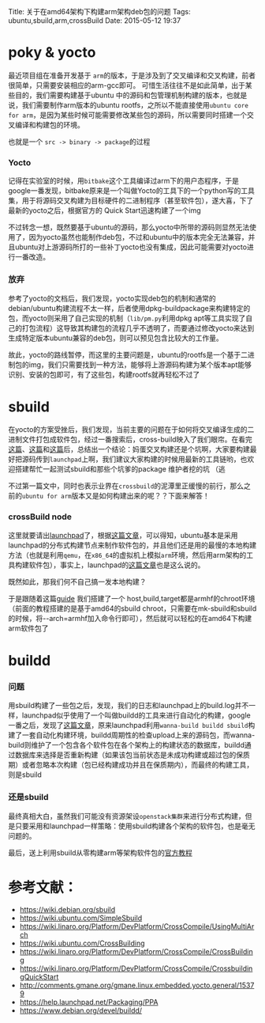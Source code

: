 Title: 关于在amd64架构下构建arm架构deb包的问题
Tags: ubuntu,sbuild,arm,crossBuild
Date: 2015-05-12 19:37

# poky & yocto
最近项目组在准备开发基于 `arm`的版本，于是涉及到了交叉编译和交叉构建，前者很简单，只需要安装相应的arm-gcc即可。
可惜生活往往不是如此简单，出于某些目的，我们需要构建基于ubuntu 中的源码和包管理机制构建的版本，也就是说，我们需要制作arm版本的ubuntu rootfs，之所以不能直接使用`ubuntu core for arm`，是因为某些时候可能需要修改某些包的源码，所以需要同时搭建一个交叉编译和构建包的环境。

也就是一个 `src -> binary -> package`的过程

### Yocto
记得在实验室的时候，用`bitbake`这个工具编译过arm下的用户态程序，于是google一番发现，bitbake原来是一个叫做Yocto的工具下的一个python写的工具集，用于将源码交叉构建为目标硬件的二进制程序（甚至软件包），遂大喜，下了最新的yocto之后，根据官方的 Quick Start迅速构建了一个img

不过转念一想，既然要基于ubuntu的源码，那么yocto中所带的源码则显然无法使用了，因为yocto虽然也能制作deb包，不过和ubuntu中的版本完全无法兼容，并且ubuntu对上游源码所打的一些补丁yocto也没有集成，因此可能需要对yocto进行一番改造。

### 放弃
参考了yocto的文档后，我们发现，yocto实现deb包的机制和通常的debian/ubuntu构建流程不太一样，后者使用dpkg-buildpackage来构建特定的包，而yocto则采用了自己实现的机制（`lib/pm.py`利用dpkg apt等工具实现了自己的打包流程）这导致其构建包的流程几乎不透明了，而要通过修改yocto来达到生成特定版本ubuntu兼容的deb包，则可以预见包含比较大的工作量。

故此，yocto的路线暂停，而这里的主要问题是，ubuntu的rootfs是一个基于二进制包的img，我们只需要找到一种方法，能够将上游源码构建为某个版本apt能够识别、安装的包即可，有了这些包，构建rootfs就再轻松不过了

# sbuild
在yocto的方案受挫后，我们发现，当前主要的问题在于如何将交叉编译生成的二进制文件打包成软件包，经过一番搜索后，cross-build映入了我们眼帘。在看完[这篇](https://wiki.ubuntu.com/CrossBuilding)、[这篇](https://wiki.linaro.org/Platform/DevPlatform/CrossCompile/CrossBuilding)和[这篇](https://wiki.linaro.org/Platform/DevPlatform/CrossCompile/CrossbuildingQuickStart)后，总结出一个结论：妈蛋交叉构建还是个坑啊，大家要构建最好把源码传到`launchpad`上啊，我们建议大家构建的时候用最新的工具链哟，也欢迎搭建帮忙一起测试sbuild和那些个坑爹的package 维护者挖的坑 （逃

不过第一篇文中，同时也表示业界在`crossbuild`的泥潭里正缓慢的前行，那么之前的`ubuntu for arm`版本又是如何构建出来的呢？？下面来解答！

### crossBuild node
这里就要请出[launchpad](https://launchpad.net/ubuntu)了，根据[这篇文章](http://comments.gmane.org/gmane.linux.embedded.yocto.general/15379)，可以得知，ubuntu基本是采用launchpad的分布式构建节点来制作软件包的，并且他们还是用的最慢的本地构建方法（也就是利用`qemu`，在`x86_64`的虚拟机上模拟`arm`环境，然后用arm架构的工具构建软件包），事实上，launchpad的[这篇文章](https://help.launchpad.net/Packaging/PPA)也是这么说的。

既然如此，那我们何不自己搞一发本地构建？

于是跟随着这篇[guide](https://wiki.ubuntu.com/SimpleSbuild) 我们搭建了一个 host,build,target都是armhf的chroot环境（前面的教程搭建的是基于amd64的sbuild chroot，只需要在mk-sbuild和sbuild的时候，将--arch=armhf加入命令行即可），然后就可以轻松的在amd64下构建arm软件包了

# buildd
### 问题
用sbuild构建了一些包之后，发现，我们的日志和launchpad上的build.log并不一样，launchpad似乎使用了一个叫做buildd的工具来进行自动化的构建，google一番之后，发现了[这篇文章](https://www.debian.org/devel/buildd/)，原来launchpad利用`wanna-build buildd sbuild`构建了一套自动化构建环境，buildd周期性的检查upload上来的源码包，而wanna-build则维护了一个包含各个软件包在各个架构上的构建状态的数据库，buildd通过数据库来选择是否重新构建（如果该包当前状态是未成功构建或超过包的保质期）或者忽略本次构建（包已经构建成功并且在保质期内），而最终的构建工具，则是sbuild

### 还是sbuild
最终真相大白，虽然我们可能没有资源架设`openstack集群`来进行分布式构建，但是只要采用和launchpad一样策略：使用sbuild构建各个架构的软件包，也是毫无问题的。

最后，送上利用sbuild从零构建arm等架构软件包的[官方教程](https://wiki.debian.org/sbuild)

# 参考文献：
- https://wiki.debian.org/sbuild
- https://wiki.ubuntu.com/SimpleSbuild
- https://wiki.linaro.org/Platform/DevPlatform/CrossCompile/UsingMultiArch
- https://wiki.ubuntu.com/CrossBuilding
- https://wiki.linaro.org/Platform/DevPlatform/CrossCompile/CrossBuilding
- https://wiki.linaro.org/Platform/DevPlatform/CrossCompile/CrossbuildingQuickStart
- http://comments.gmane.org/gmane.linux.embedded.yocto.general/15379
- https://help.launchpad.net/Packaging/PPA
- https://www.debian.org/devel/buildd/